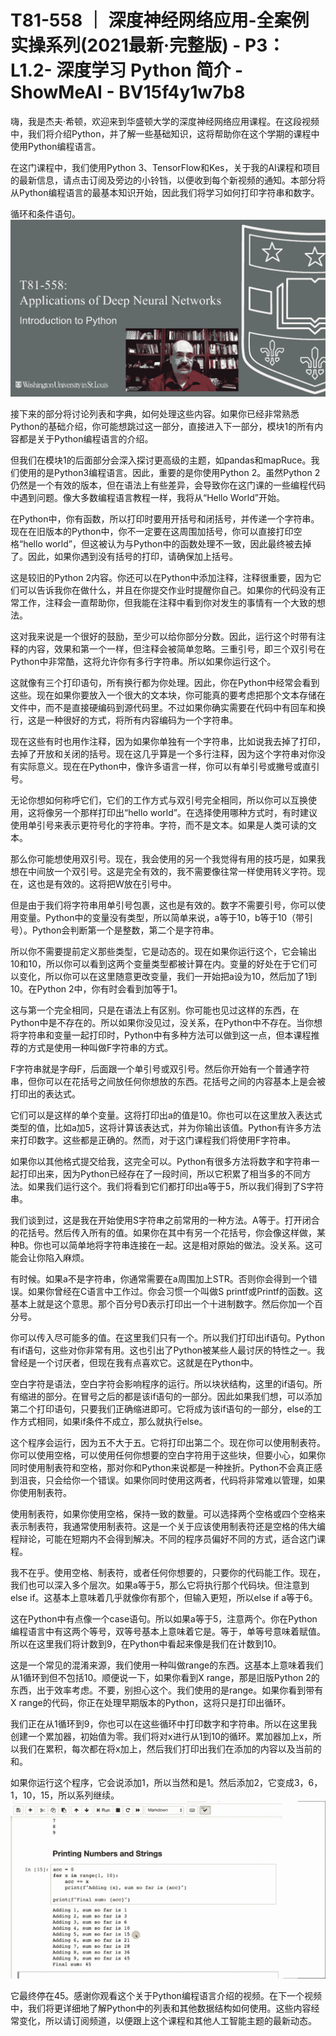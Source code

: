 # T81-558 ｜ 深度神经网络应用-全案例实操系列(2021最新·完整版) - P3：L1.2- 深度学习 Python 简介 - ShowMeAI - BV15f4y1w7b8

嗨，我是杰夫·希顿，欢迎来到华盛顿大学的深度神经网络应用课程。在这段视频中，我们将介绍Python，并了解一些基础知识，这将帮助你在这个学期的课程中使用Python编程语言。

在这门课程中，我们使用Python 3、TensorFlow和Kes，关于我的AI课程和项目的最新信息，请点击订阅及旁边的小铃铛，以便收到每个新视频的通知。本部分将从Python编程语言的最基本知识开始，因此我们将学习如何打印字符串和数字。

循环和条件语句。![](img/ac1951e4692bfdf0941f1d0ef6d36dd9_1.png)

接下来的部分将讨论列表和字典，如何处理这些内容。如果你已经非常熟悉Python的基础介绍，你可能想跳过这一部分，直接进入下一部分，模块1的所有内容都是关于Python编程语言的介绍。

但我们在模块1的后面部分会深入探讨更高级的主题，如pandas和mapRuce。我们使用的是Python3编程语言。因此，重要的是你使用Python 2。虽然Python 2仍然是一个有效的版本，但在语法上有些差异，会导致你在这门课的一些编程代码中遇到问题。像大多数编程语言教程一样，我将从“Hello World”开始。

在Python中，你有函数，所以打印时要用开括号和闭括号，并传递一个字符串。现在在旧版本的Python中，你不一定要在这周围加括号，你可以直接打印空格“hello world”，但这被认为与Python中的函数处理不一致，因此最终被去掉了。因此，如果你遇到没有括号的打印，请确保加上括号。

这是较旧的Python 2内容。你还可以在Python中添加注释，注释很重要，因为它们可以告诉我你在做什么，并且在你提交作业时提醒你自己。如果你的代码没有正常工作，注释会一直帮助你，但我能在注释中看到你对发生的事情有一个大致的想法。

这对我来说是一个很好的鼓励，至少可以给你部分分数。因此，运行这个时带有注释的内容，效果和第一个一样，但注释会被简单忽略。三重引号，即三个双引号在Python中非常酷，这将允许你有多行字符串。所以如果你运行这个。

这就像有三个打印语句，所有换行都为你处理。因此，你在Python中经常会看到这些。现在如果你要放入一个很大的文本块，你可能真的要考虑把那个文本存储在文件中，而不是直接硬编码到源代码里。不过如果你确实需要在代码中有回车和换行，这是一种很好的方式，将所有内容编码为一个字符串。

现在这些有时也用作注释，因为如果你单独有一个字符串，比如说我去掉了打印，去掉了开放和关闭的括号。现在这几乎算是一个多行注释，因为这个字符串对你没有实际意义。现在在Python中，像许多语言一样，你可以有单引号或撇号或直引号。

无论你想如何称呼它们，它们的工作方式与双引号完全相同，所以你可以互换使用，这将像另一个那样打印出“hello world”。在选择使用哪种方式时，有时建议使用单引号来表示更符号化的字符串。字符，而不是文本。如果是人类可读的文本。

那么你可能想使用双引号。现在，我会使用的另一个我觉得有用的技巧是，如果我想在中间放一个双引号。这是完全有效的，我不需要像往常一样使用转义字符。现在，这也是有效的。这将把W放在引号中。

但是由于我们将字符串用单引号包裹，这也是有效的。数字不需要引号，你可以使用变量。Python中的变量没有类型，所以简单来说，a等于10，b等于10（带引号）。Python会判断第一个是整数，第二个是字符串。

所以你不需要提前定义那些类型，它是动态的。现在如果你运行这个，它会输出10和10，所以你可以看到这两个变量类型都被计算在内。变量的好处在于它们可以变化，所以你可以在这里随意更改变量，我们一开始把a设为10，然后加了1到10。在Python 2中，你有时会看到加等于1。

这与第一个完全相同，只是在语法上有区别。你可能也见过这样的东西，在Python中是不存在的。所以如果你没见过，没关系，在Python中不存在。当你想将字符串和变量一起打印时，Python中有多种方法可以做到这一点，但本课程推荐的方式是使用一种叫做F字符串的方式。

F字符串就是字母F，后面跟一个单引号或双引号。然后你开始有一个普通字符串，但你可以在花括号之间放任何你想放的东西。花括号之间的内容基本上是会被打印出的表达式。

它们可以是这样的单个变量。这将打印出a的值是10。你也可以在这里放入表达式类型的值，比如a加5，这将计算该表达式，并为你输出该值。Python有许多方法来打印数字。这些都是正确的。然而，对于这门课程我们将使用F字符串。

如果你以其他格式提交给我，这完全可以。Python有很多方法将数字和字符串一起打印出来，因为Python已经存在了一段时间，所以它积累了相当多的不同方法。如果我们运行这个。我们将看到它们都打印出a等于5，所以我们得到了S字符串。

我们谈到过，这是我在开始使用S字符串之前常用的一种方法。A等于。打开闭合的花括号。然后传入所有的值。如果你在其中有另一个花括号，你会像这样做，某种B。你也可以简单地将字符串连接在一起。这是相对原始的做法。没关系。这可能会让你陷入麻烦。

有时候。如果a不是字符串，你通常需要在a周围加上STR。否则你会得到一个错误。如果你曾经在C语言中工作过。你会习惯一个叫做S printf或Printf的函数。这基本上就是这个意思。那个百分号D表示打印出一个十进制数字。然后你加一个百分号。

你可以传入尽可能多的值。在这里我们只有一个。所以我们打印出if语句。Python有if语句，这些对你非常有用。这也引出了Python被某些人最讨厌的特性之一。我曾经是一个讨厌者，但现在我有点喜欢它。这就是在Python中。

空白字符是语法，空白字符会影响程序的运行。所以块状结构，这里的if语句。所有缩进的部分。在冒号之后的都是该if语句的一部分。因此如果我们想，可以添加第二个打印语句，只要我们正确缩进即可。它将成为该if语句的一部分，else的工作方式相同，如果if条件不成立，那么就执行else。

这个程序会运行，因为五不大于五。它将打印出第二个。现在你可以使用制表符。你可以使用空格，可以使用任何你想要的空白字符用于这些块，但要小心，如果你同时使用制表符和空格，那对你和Python来说都是一种挫折。Python不会真正感到沮丧，只会给你一个错误。如果你同时使用这两者，代码将非常难以管理，如果你使用制表符。

使用制表符，如果你使用空格，保持一致的数量。可以选择两个空格或四个空格来表示制表符，我通常使用制表符。这是一个关于应该使用制表符还是空格的伟大编程辩论，可能在短期内不会得到解决。不同的程序员偏好不同的方式，适合这门课程。

我不在乎。使用空格、制表符，或者任何你想要的，只要你的代码能工作。现在，我们也可以深入多个层次。如果a等于5，那么它将执行那个代码块。但注意到else if。这基本上意味着几乎就像你有那个，但输入更短，所以else if a等于6。

这在Python中有点像一个case语句。所以如果a等于5，注意两个。你在Python编程语言中有这两个等号，双等号基本上意味着它是。等于，单等号意味着赋值。所以在这里我们将计数到9，在Python中看起来像是我们在计数到10。

这是一个常见的混淆来源，我们使用一种叫做range的东西。这基本上意味着我们从1循环到但不包括10。顺便说一下，如果你看到X range，那是旧版Python 2的东西，出于效率考虑。不要，别担心这个。我们使用的是range。如果你看到带有X range的代码，你正在处理早期版本的Python，这将只是打印出循环。

我们正在从1循环到9，你也可以在这些循环中打印数字和字符串。所以在这里我创建一个累加器，初始值为零。我们将对x进行从1到10的循环。累加器加上x，所以我们在累积，每次都在将x加上，然后我们打印出我们在添加的内容以及当前的和。

如果你运行这个程序，它会说添加1，所以当然和是1。然后添加2，它变成3，6，1，10，15，所以系列继续。![](img/ac1951e4692bfdf0941f1d0ef6d36dd9_3.png)

它最终停在45。感谢你观看这个关于Python编程语言介绍的视频。在下一个视频中，我们将更详细地了解Python中的列表和其他数据结构如何使用。这些内容经常变化，所以请订阅频道，以便跟上这个课程和其他人工智能主题的最新动态。
